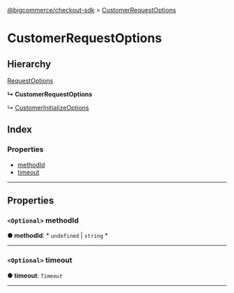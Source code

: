[@bigcommerce/checkout-sdk](../README.md) > [CustomerRequestOptions](../interfaces/customerrequestoptions.md)

# CustomerRequestOptions

## Hierarchy

 [RequestOptions](requestoptions.md)

**↳ CustomerRequestOptions**

↳  [CustomerInitializeOptions](customerinitializeoptions.md)

## Index

### Properties

* [methodId](customerrequestoptions.md#methodid)
* [timeout](customerrequestoptions.md#timeout)

---

## Properties

<a id="methodid"></a>

### `<Optional>` methodId

**● methodId**: * `undefined` &#124; `string`
*

___
<a id="timeout"></a>

### `<Optional>` timeout

**● timeout**: *`Timeout`*

___

